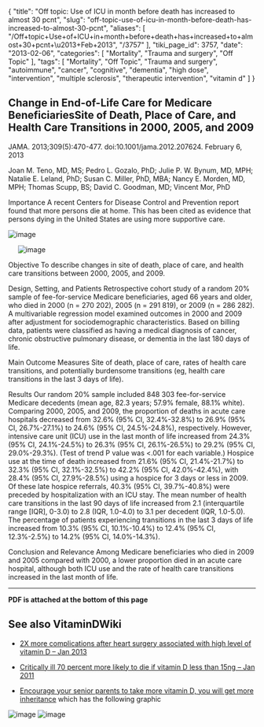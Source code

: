 {
    "title": "Off topic: Use of ICU in month before death has increased to almost 30 pcnt",
    "slug": "off-topic-use-of-icu-in-month-before-death-has-increased-to-almost-30-pcnt",
    "aliases": [
        "/Off+topic+Use+of+ICU+in+month+before+death+has+increased+to+almost+30+pcnt+\u2013+Feb+2013",
        "/3757"
    ],
    "tiki_page_id": 3757,
    "date": "2013-02-06",
    "categories": [
        "Mortality",
        "Trauma and surgery",
        "Off Topic"
    ],
    "tags": [
        "Mortality",
        "Off Topic",
        "Trauma and surgery",
        "autoimmune",
        "cancer",
        "cognitive",
        "dementia",
        "high dose",
        "intervention",
        "multiple sclerosis",
        "therapeutic intervention",
        "vitamin d"
    ]
}


## Change in End-of-Life Care for Medicare BeneficiariesSite of Death, Place of Care, and Health Care Transitions in 2000, 2005, and 2009

JAMA. 2013;309(5):470-477. doi:10.1001/jama.2012.207624. February 6, 2013

Joan M. Teno, MD, MS; Pedro L. Gozalo, PhD; Julie P. W. Bynum, MD, MPH; Natalie E. Leland, PhD; Susan C. Miller, PhD, MBA; Nancy E. Morden, MD, MPH; Thomas Scupp, BS; David C. Goodman, MD; Vincent Mor, PhD

Importance  A recent Centers for Disease Control and Prevention report found that more persons die at home. This has been cited as evidence that persons dying in the United States are using more supportive care. 

<img src="https://d378j1rmrlek7x.cloudfront.net/attachments/jpeg/end-of-life.jpg" alt="image">

&nbsp; &nbsp; &nbsp;<img src="https://d378j1rmrlek7x.cloudfront.net/attachments/jpeg/end-of-life-caption.jpg" alt="image">

Objective  To describe changes in site of death, place of care, and health care transitions between 2000, 2005, and 2009.

Design, Setting, and Patients  Retrospective cohort study of a random 20% sample of fee-for-service Medicare beneficiaries, aged 66 years and older, who died in 2000 (n = 270 202), 2005 (n = 291 819), or 2009 (n = 286 282). A multivariable regression model examined outcomes in 2000 and 2009 after adjustment for sociodemographic characteristics. Based on billing data, patients were classified as having a medical diagnosis of cancer, chronic obstructive pulmonary disease, or dementia in the last 180 days of life.

Main Outcome Measures  Site of death, place of care, rates of health care transitions, and potentially burdensome transitions (eg, health care transitions in the last 3 days of life).

Results  Our random 20% sample included 848 303 fee-for-service Medicare decedents (mean age, 82.3 years; 57.9% female, 88.1% white). Comparing 2000, 2005, and 2009, the proportion of deaths in acute care hospitals decreased from 32.6% (95% CI, 32.4%-32.8%) to 26.9% (95% CI, 26.7%-27.1%) to 24.6% (95% CI, 24.5%-24.8%), respectively. However, intensive care unit (ICU) use in the last month of life increased from 24.3% (95% CI, 24.1%-24.5%) to 26.3% (95% CI, 26.1%-26.5%) to 29.2% (95% CI, 29.0%-29.3%). (Test of trend P value was <.001 for each variable.) Hospice use at the time of death increased from 21.6% (95% CI, 21.4%-21.7%) to 32.3% (95% CI, 32.1%-32.5%) to 42.2% (95% CI, 42.0%-42.4%), with 28.4% (95% CI, 27.9%-28.5%) using a hospice for 3 days or less in 2009. Of these late hospice referrals, 40.3% (95% CI, 39.7%-40.8%) were preceded by hospitalization with an ICU stay. The mean number of health care transitions in the last 90 days of life increased from 2.1 (interquartile range <span>[IQR]</span>, 0-3.0) to 2.8 (IQR, 1.0-4.0) to 3.1 per decedent (IQR, 1.0-5.0). The percentage of patients experiencing transitions in the last 3 days of life increased from 10.3% (95% CI, 10.1%-10.4%) to 12.4% (95% CI, 12.3%-2.5%) to 14.2% (95% CI, 14.0%-14.3%).

Conclusion and Relevance  Among Medicare beneficiaries who died in 2009 and 2005 compared with 2000, a lower proportion died in an acute care hospital, although both ICU use and the rate of health care transitions increased in the last month of life.

---

 **PDF is attached at the bottom of this page** 

## See also VitaminDWiki

* [2X more complications after heart surgery associated with high level of vitamin D – Jan 2013](/posts/2x-more-complications-after-heart-surgery-associated-with-high-level-of-vitamin-d)

* [Critically ill 70 percent more likely to die if vitamin D less than 15ng – Jan 2011](/posts/critically-ill-70-percent-more-likely-to-die-if-vitamin-d-less-than-15ng)

* [Encourage your senior parents to take more vitamin D, you will get more inheritance](/posts/encourage-your-senior-parents-to-take-more-vitamin-d-you-will-get-more-inheritance) which has the following graphic

<img src="/attachments/d3.mock.jpg" alt="image">

<img src="/attachments/d3.mock.jpg" alt="image">